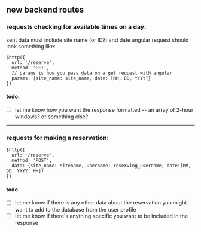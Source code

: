 ## new backend routes 

### requests checking for available times on a day:
sent data must include site name (or ID?) and date angular request should look something like:

```
$http({
  url: '/reserve',
  method: 'GET',
  // params is how you pass data on a get request with angular
  params: {site_name: site_name, date: [MM, DD, YYYY]}
})
```
#### todo:

- [ ] let me know how you want the response formatted -- an array of 2-hour windows? or something else? 

-----
### requests for making a reservation:

```
$http({
  url: '/reserve',
  method: 'POST',
  data: {site_name: sitename, username: reserving_username, date:[MM, DD, YYYY, HH]}
})
```
#### todo
- [ ] let me know if there is any other data about the reservation you might want to add to the database from the user profile
- [ ] let me know if there's anything specific you want to be included in the response
